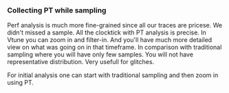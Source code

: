 ### Collecting PT while sampling

Perf analysis is much more fine-grained since all our traces are pricese. We didn't missed a sample. All the clocktick with PT analysis is precise.
In Vtune you can zoom in and filter-in. And you'll have much more detailed view on what was going on in that timeframe. In comparison with traditional sampling where you will have only few samples. You will not have representative distribution. Very usefull for glitches. 

For initial analysis one can start with traditional sampling and then zoom in using PT.
